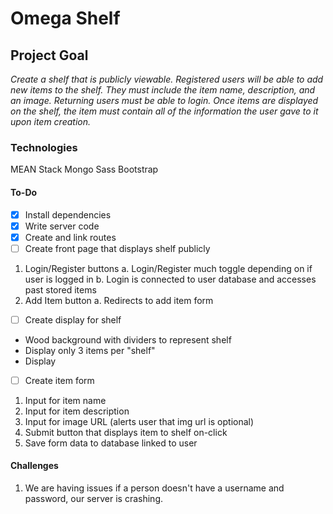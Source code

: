 # Omega Shelf

## Project Goal
*Create a shelf that is publicly viewable. Registered users will be able to add new items to the shelf. They must include the item name, description, and an image. Returning users must be able to login. Once items are displayed on the shelf, the item must contain all of the information the user gave to it upon item creation.*

### Technologies
MEAN Stack
Mongo
Sass
Bootstrap

#### To-Do
- [x] Install dependencies
- [x] Write server code
- [x] Create and link routes
- [ ] Create front page that displays shelf publicly
1. Login/Register buttons
a. Login/Register much toggle depending on if user is logged in
b. Login is connected to user database and accesses past stored items
2. Add Item button
a. Redirects to add item form
- [ ] Create display for shelf
+ Wood background with dividers to represent shelf
+ Display only 3 items per "shelf"
+ Display
- [ ] Create item form
1. Input for item name
2. Input for item description
3. Input for image URL (alerts user that img url is optional)
4. Submit button that displays item to shelf on-click
5. Save form data to database linked to user

#### Challenges

1. We are having issues if a person doesn't have a username and password, our server is crashing.
